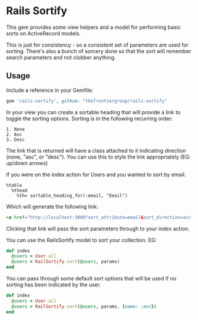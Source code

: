 # Rails Sortify

This gem provides some view helpers and a model for performing basic sorts on ActiveRecord models.

This is just for consistency - so a consistent set of parameters are used for sorting. There's also a bunch of sorcery done so that the sort will remember search parameters and not clobber anything.

## Usage

Include a reference in your Gemfile:

```ruby
gem 'rails-sortify', github: "thefrontiergroup/rails-sortify"
```

In your view you can create a sortable heading that will provide a link to toggle the sorting options. Sorting is in the following recurring order:

    1. None
    2. Asc
    3. Desc

The link that is returned will have a class attached to it indicating direction (none, "asc", or "desc"). You can use this to style the link appropriately (EG: up/down arrows)

If you were on the index action for Users and you wanted to sort by email:

```haml
%table
  %thead
    %th= sortable_heading_for(:email, "Email")
```

Which will generate the following link:

```html
<a href="http://localhost:3000?sort_attribute=email&sort_direction=asc">Email</a>
```

Clicking that link will pass the sort parameters through to your index action.

You can use the RailsSortify model to sort your collection. EG:

```ruby
def index
  @users = User.all
  @users = RailSortify.sort(@users, params)
end
```

You can pass through some default sort options that will be used if no sorting has been indicated by the user.

```ruby
def index
  @users = User.all
  @users = RailSortify.sort(@users, params, {name: :asc})
end
```
